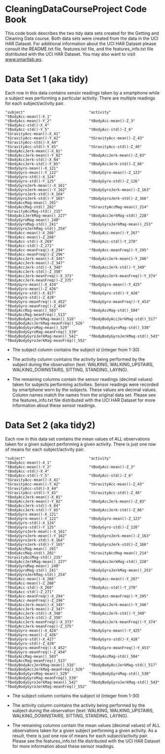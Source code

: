 CleaningDataCourseProject Code Book
===================================

This code book describes the two tidy data sets created for the 
Getting and Cleaning Data course.  Both data sets were created
from the data in the UCI HAR Dataset.  For additional information
about the UCI HAR Dataset please consult the README.txt file,
features.txt file, and the features_info.txt file distributed with 
the UCI HAR Dataset.  You may also want to visit www.smartlab.ws.

Data Set 1 (aka tidy)
=====================

Each row in this data contains sensor readings taken by a smartphone while a subject
was performing a particular activity.  There are multiple readings for each 
subject/activity pair.

	"subject"                             "activity"                            "tBodyAcc-mean()-X_1"                
	"tBodyAcc-mean()-Y_2"                 "tBodyAcc-mean()-Z_3"                 "tBodyAcc-std()-X_4"                 
	"tBodyAcc-std()-Y_5"                  "tBodyAcc-std()-Z_6"                  "tGravityAcc-mean()-X_41"            
	"tGravityAcc-mean()-Y_42"             "tGravityAcc-mean()-Z_43"             "tGravityAcc-std()-X_44"             
	"tGravityAcc-std()-Y_45"              "tGravityAcc-std()-Z_46"              "tBodyAccJerk-mean()-X_81"           
	"tBodyAccJerk-mean()-Y_82"            "tBodyAccJerk-mean()-Z_83"            "tBodyAccJerk-std()-X_84"            
	"tBodyAccJerk-std()-Y_85"             "tBodyAccJerk-std()-Z_86"             "tBodyGyro-mean()-X_121"             
	"tBodyGyro-mean()-Y_122"              "tBodyGyro-mean()-Z_123"              "tBodyGyro-std()-X_124"              
	"tBodyGyro-std()-Y_125"               "tBodyGyro-std()-Z_126"               "tBodyGyroJerk-mean()-X_161"         
	"tBodyGyroJerk-mean()-Y_162"          "tBodyGyroJerk-mean()-Z_163"          "tBodyGyroJerk-std()-X_164"          
	"tBodyGyroJerk-std()-Y_165"           "tBodyGyroJerk-std()-Z_166"           "tBodyAccMag-mean()_201"             
	"tBodyAccMag-std()_202"               "tGravityAccMag-mean()_214"           "tGravityAccMag-std()_215"           
	"tBodyAccJerkMag-mean()_227"          "tBodyAccJerkMag-std()_228"           "tBodyGyroMag-mean()_240"            
	"tBodyGyroMag-std()_241"              "tBodyGyroJerkMag-mean()_253"         "tBodyGyroJerkMag-std()_254"         
	"fBodyAcc-mean()-X_266"               "fBodyAcc-mean()-Y_267"               "fBodyAcc-mean()-Z_268"              
	"fBodyAcc-std()-X_269"                "fBodyAcc-std()-Y_270"                "fBodyAcc-std()-Z_271"               
	"fBodyAcc-meanFreq()-X_294"           "fBodyAcc-meanFreq()-Y_295"           "fBodyAcc-meanFreq()-Z_296"          
	"fBodyAccJerk-mean()-X_345"           "fBodyAccJerk-mean()-Y_346"           "fBodyAccJerk-mean()-Z_347"          
	"fBodyAccJerk-std()-X_348"            "fBodyAccJerk-std()-Y_349"            "fBodyAccJerk-std()-Z_350"           
	"fBodyAccJerk-meanFreq()-X_373"       "fBodyAccJerk-meanFreq()-Y_374"       "fBodyAccJerk-meanFreq()-Z_375"      
	"fBodyGyro-mean()-X_424"              "fBodyGyro-mean()-Y_425"              "fBodyGyro-mean()-Z_426"             
	"fBodyGyro-std()-X_427"               "fBodyGyro-std()-Y_428"               "fBodyGyro-std()-Z_429"              
	"fBodyGyro-meanFreq()-X_452"          "fBodyGyro-meanFreq()-Y_453"          "fBodyGyro-meanFreq()-Z_454"         
	"fBodyAccMag-mean()_503"              "fBodyAccMag-std()_504"               "fBodyAccMag-meanFreq()_513"         
	"fBodyBodyAccJerkMag-mean()_516"      "fBodyBodyAccJerkMag-std()_517"       "fBodyBodyAccJerkMag-meanFreq()_526" 
	"fBodyBodyGyroMag-mean()_529"         "fBodyBodyGyroMag-std()_530"          "fBodyBodyGyroMag-meanFreq()_539"    
	"fBodyBodyGyroJerkMag-mean()_542"     "fBodyBodyGyroJerkMag-std()_543"      "fBodyBodyGyroJerkMag-meanFreq()_552"

* The subject column contains the subject id (integer from 1-30)

* The activity column cointains the activity being performed by the subject 
during the observation (text: WALKING, WALKING_UPSTAIRS, WALKING_DOWNSTAIRS, SITTING, 
STANDING, LAYING).

* The remaining columns contain the sensor readings (decimal values) taken for subjects performing 
activities.  Sensor readings were recorded by smartphone worn by the subjects.
These values are decimal values. Column names match the names from the original data
set.  Please see the features_info.txt file distributed with the UCI HAR Dataset 
for more information about these sensor readings.


Data Set 2 (aka tidy2)
======================

Each row in this data set contains the mean values of ALL observations taken 
for a given subject performing a given activity. There is just one row of means
for each subject/activity pair.


	"subject"                             "activity"                            "tBodyAcc-mean()-X_1"                
	"tBodyAcc-mean()-Y_2"                 "tBodyAcc-mean()-Z_3"                 "tBodyAcc-std()-X_4"                 
	"tBodyAcc-std()-Y_5"                  "tBodyAcc-std()-Z_6"                  "tGravityAcc-mean()-X_41"            
	"tGravityAcc-mean()-Y_42"             "tGravityAcc-mean()-Z_43"             "tGravityAcc-std()-X_44"             
	"tGravityAcc-std()-Y_45"              "tGravityAcc-std()-Z_46"              "tBodyAccJerk-mean()-X_81"           
	"tBodyAccJerk-mean()-Y_82"            "tBodyAccJerk-mean()-Z_83"            "tBodyAccJerk-std()-X_84"            
	"tBodyAccJerk-std()-Y_85"             "tBodyAccJerk-std()-Z_86"             "tBodyGyro-mean()-X_121"             
	"tBodyGyro-mean()-Y_122"              "tBodyGyro-mean()-Z_123"              "tBodyGyro-std()-X_124"              
	"tBodyGyro-std()-Y_125"               "tBodyGyro-std()-Z_126"               "tBodyGyroJerk-mean()-X_161"         
	"tBodyGyroJerk-mean()-Y_162"          "tBodyGyroJerk-mean()-Z_163"          "tBodyGyroJerk-std()-X_164"          
	"tBodyGyroJerk-std()-Y_165"           "tBodyGyroJerk-std()-Z_166"           "tBodyAccMag-mean()_201"             
	"tBodyAccMag-std()_202"               "tGravityAccMag-mean()_214"           "tGravityAccMag-std()_215"           
	"tBodyAccJerkMag-mean()_227"          "tBodyAccJerkMag-std()_228"           "tBodyGyroMag-mean()_240"            
	"tBodyGyroMag-std()_241"              "tBodyGyroJerkMag-mean()_253"         "tBodyGyroJerkMag-std()_254"         
	"fBodyAcc-mean()-X_266"               "fBodyAcc-mean()-Y_267"               "fBodyAcc-mean()-Z_268"              
	"fBodyAcc-std()-X_269"                "fBodyAcc-std()-Y_270"                "fBodyAcc-std()-Z_271"               
	"fBodyAcc-meanFreq()-X_294"           "fBodyAcc-meanFreq()-Y_295"           "fBodyAcc-meanFreq()-Z_296"          
	"fBodyAccJerk-mean()-X_345"           "fBodyAccJerk-mean()-Y_346"           "fBodyAccJerk-mean()-Z_347"          
	"fBodyAccJerk-std()-X_348"            "fBodyAccJerk-std()-Y_349"            "fBodyAccJerk-std()-Z_350"           
	"fBodyAccJerk-meanFreq()-X_373"       "fBodyAccJerk-meanFreq()-Y_374"       "fBodyAccJerk-meanFreq()-Z_375"      
	"fBodyGyro-mean()-X_424"              "fBodyGyro-mean()-Y_425"              "fBodyGyro-mean()-Z_426"             
	"fBodyGyro-std()-X_427"               "fBodyGyro-std()-Y_428"               "fBodyGyro-std()-Z_429"              
	"fBodyGyro-meanFreq()-X_452"          "fBodyGyro-meanFreq()-Y_453"          "fBodyGyro-meanFreq()-Z_454"         
	"fBodyAccMag-mean()_503"              "fBodyAccMag-std()_504"               "fBodyAccMag-meanFreq()_513"         
	"fBodyBodyAccJerkMag-mean()_516"      "fBodyBodyAccJerkMag-std()_517"       "fBodyBodyAccJerkMag-meanFreq()_526" 
	"fBodyBodyGyroMag-mean()_529"         "fBodyBodyGyroMag-std()_530"          "fBodyBodyGyroMag-meanFreq()_539"    
	"fBodyBodyGyroJerkMag-mean()_542"     "fBodyBodyGyroJerkMag-std()_543"      "fBodyBodyGyroJerkMag-meanFreq()_552"

* The subject column contains the subject id (integer from 1-30)

* The activity column cointains the activity being performed by the subject 
during the observation (text: WALKING, WALKING_UPSTAIRS, WALKING_DOWNSTAIRS, SITTING, 
STANDING, LAYING).

* The remaining columns contain the mean values (decimal values) of ALL observations taken 
for a given subject performing a given activity.  As a result, there is just one row of means
for each subject/activity pair.  Please see the features_info.txt file distributed with the UCI HAR Dataset 
for more information about these sensor readings.

